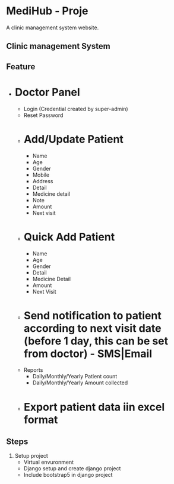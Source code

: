# MediHub - Proje
A clinic management system website.

## Clinic management System

## Feature
-   # Doctor Panel
    -   Login (Credential created by super-admin)
    -   Reset Password
    -   # Add/Update Patient
        -   Name
        -   Age
        -   Gender
        -   Mobile
        -   Address
        -   Detail
        -   Medicine detail
        -   Note
        -   Amount
        -   Next visit
    -   # Quick Add Patient
        -   Name
        -   Age
        -   Gender
        -   Detail
        -   Medicine Detail
        -   Amount
        -   Next Visit
    -   # Send notification to patient according to next visit date (before 1 day, this can be set from doctor) - SMS|Email
    -   Reports
        -   Daily/Monthly/Yearly Patient count
        -   Daily/Monthly/Yearly Amount collected
    -   # Export patient data iin excel format

## Steps

1. Setup project
    -   Virtual envuronment
    -   Django setup and create django project
    -   Include bootstrap5 in django project
